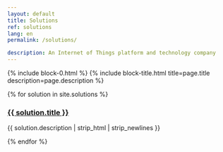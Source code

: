 ```yaml
---
layout: default
title: Solutions
ref: solutions
lang: en
permalink: /solutions/

description: An Internet of Things platform and technology company
---
```


{% include block-0.html %}
{% include block-title.html title=page.title description=page.description %}

<section class="ftco-section ftco-degree-bg" style="padding: 0 0 8em 0;">
    <div class="container">
        <div class="row">
            {% for solution in site.solutions %}
            <div class="col-md-4 ftco-animate">
                <div class="blog-entry">
                    <a href="{{ solution.url | prepend: site.baseurl }}" class="block-20" style="background-image: url('{{ solution.image | prepend: site.baseurl }}');">
                    </a>
                    <div class="text p-4 d-block">
                        <h3 class="heading"><a href="{{ blog.url | prepend: site.baseurl }}">{{ solution.title }}</a></h3>
                        <div class="meta mb-2">
                            <p>{{ solution.description | strip_html | strip_newlines }}</p>
                        </div>
                    </div>
                </div>
            </div>
            {% endfor %}
        </div>
    </div>
</section>
